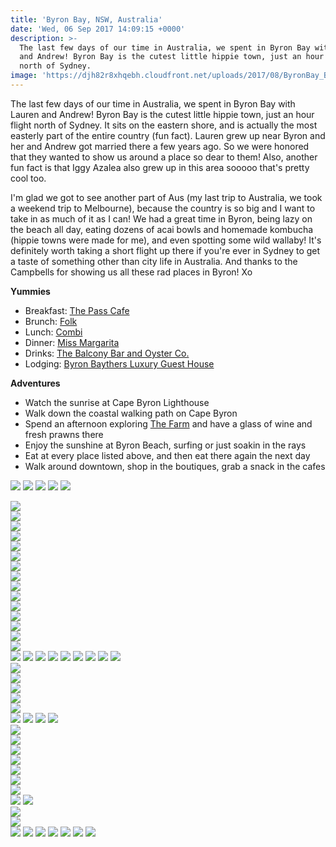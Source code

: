 ```yaml
---
title: 'Byron Bay, NSW, Australia'
date: 'Wed, 06 Sep 2017 14:09:15 +0000'
description: >-
  The last few days of our time in Australia, we spent in Byron Bay with Lauren
  and Andrew! Byron Bay is the cutest little hippie town, just an hour flight
  north of Sydney.
image: 'https://djh82r8xhqebh.cloudfront.net/uploads/2017/08/ByronBay_Blog-43.jpg'
---
```


The last few days of our time in Australia, we spent in Byron Bay with Lauren and Andrew! Byron Bay is the cutest little hippie town, just an hour flight north of Sydney. It sits on the eastern shore, and is actually the most easterly part of the entire country (fun fact). Lauren grew up near Byron and her and Andrew got married there a few years ago. So we were honored that they wanted to show us around a place so dear to them! Also, another fun fact is that Iggy Azalea also grew up in this area sooooo that's pretty cool too.

I'm glad we got to see another part of Aus (my last trip to Australia, we took a weekend trip to Melbourne), because the country is so big and I want to take in as much of it as I can! We had a great time in Byron, being lazy on the beach all day, eating dozens of acai bowls and homemade kombucha (hippie towns were made for me), and even spotting some wild wallaby! It's definitely worth taking a short flight up there if you're ever in Sydney to get a taste of something other than city life in Australia. And thanks to the Campbells for showing us all these rad places in Byron! Xo

**Yummies**

- Breakfast: [The Pass Cafe](https://www.instagram.com/thepasscafebyronbay/?hl=en)
- Brunch: [Folk](https://www.instagram.com/folkbyronbay/?hl=en)
- Lunch: [Combi](https://www.instagram.com/wearecombi/?hl=en)
- Dinner: [Miss Margarita](https://www.instagram.com/missmargarita_byronbay/?hl=en)
- Drinks: [The Balcony Bar and Oyster Co.](https://www.instagram.com/balconybyronbay/?hl=en)
- Lodging: [Byron Baythers Luxury Guest House](https://www.instagram.com/byronbaythersluxuryguesthouse/?hl=en)

**Adventures**

- Watch the sunrise at Cape Byron Lighthouse
- Walk down the coastal walking path on Cape Byron
- Spend an afternoon exploring [The Farm](https://www.instagram.com/explore/locations/944609092/the-farm-byron-bay/?hl=en) and have a glass of wine and fresh prawns there
- Enjoy the sunshine at Byron Beach, surfing or just soakin in the rays
- Eat at every place listed above, and then eat there again the next day
- Walk around downtown, shop in the boutiques, grab a snack in the cafes

![](https://djh82r8xhqebh.cloudfront.net/uploads/2017/08/ByronBay_Blog-40.jpg) ![](https://djh82r8xhqebh.cloudfront.net/uploads/2017/08/ByronBay_Blog-39.jpg) ![](https://djh82r8xhqebh.cloudfront.net/uploads/2017/08/ByronBay_Blog-41.jpg) ![](https://djh82r8xhqebh.cloudfront.net/uploads/2017/08/ByronBay_Blog-32.jpg) ![](https://djh82r8xhqebh.cloudfront.net/uploads/2017/08/ByronBay_Blog-3.jpg) <div class="flex-ns mhn2-ns mb3"> <div class="ph2-ns w-50-ns"> ![](https://djh82r8xhqebh.cloudfront.net/uploads/2017/08/ByronBay_Blog-13.jpg)</div> <div class="ph2-ns w-50-ns"> ![](https://djh82r8xhqebh.cloudfront.net/uploads/2017/08/ByronBay_Blog-2.jpg)</div> </div> <div class="flex-ns mhn2-ns mb3"> <div class="ph2-ns w-50-ns"> ![](https://djh82r8xhqebh.cloudfront.net/uploads/2017/08/ByronBay_Blog-1.jpg)</div> <div class="ph2-ns w-50-ns"> ![](https://djh82r8xhqebh.cloudfront.net/uploads/2017/08/ByronBay_Blog-12.jpg)</div> </div> ![](https://djh82r8xhqebh.cloudfront.net/uploads/2017/08/ByronBay_Blog-7.jpg) <div class="flex-ns mhn2-ns mb3"> <div class="ph2-ns w-50-ns"> ![](https://djh82r8xhqebh.cloudfront.net/uploads/2017/08/ByronBay_Blog-14.jpg)</div> <div class="ph2-ns w-50-ns"> ![](https://djh82r8xhqebh.cloudfront.net/uploads/2017/08/ByronBay_Blog-6.jpg)</div> </div> ![](https://djh82r8xhqebh.cloudfront.net/uploads/2017/08/ByronBay_Blog-5.jpg) <div class="flex-ns mhn2-ns mb3"> <div class="ph2-ns w-50-ns"> ![](https://djh82r8xhqebh.cloudfront.net/uploads/2017/08/ByronBay_Blog-15.jpg)</div> <div class="ph2-ns w-50-ns"> ![](https://djh82r8xhqebh.cloudfront.net/uploads/2017/08/ByronBay_Blog-4.jpg)</div> </div> ![](https://djh82r8xhqebh.cloudfront.net/uploads/2017/08/ByronBay_Blog-10.jpg) <div class="flex-ns mhn2-ns mb3"> <div class="ph2-ns w-50-ns"> ![](https://djh82r8xhqebh.cloudfront.net/uploads/2017/08/ByronBay_Blog-8.jpg)</div> <div class="ph2-ns w-50-ns"> ![](https://djh82r8xhqebh.cloudfront.net/uploads/2017/08/ByronBay_Blog-11.jpg)</div> </div> <div class="flex-ns mhn2-ns mb3"> <div class="ph2-ns w-50-ns"> ![](https://djh82r8xhqebh.cloudfront.net/uploads/2017/08/ByronBay_Blog-9.jpg)</div> <div class="ph2-ns w-50-ns"> ![](https://djh82r8xhqebh.cloudfront.net/uploads/2017/08/ByronBay_Blog-17.jpg)</div> </div> ![](https://djh82r8xhqebh.cloudfront.net/uploads/2017/08/ByronBay_Blog-16.jpg) ![](https://djh82r8xhqebh.cloudfront.net/uploads/2017/08/ByronBay_Blog-19.jpg) ![](https://djh82r8xhqebh.cloudfront.net/uploads/2017/08/ByronBay_Blog-20.jpg) ![](https://djh82r8xhqebh.cloudfront.net/uploads/2017/08/ByronBay_Blog-22.jpg) ![](https://djh82r8xhqebh.cloudfront.net/uploads/2017/08/ByronBay_Blog-21.jpg) ![](https://djh82r8xhqebh.cloudfront.net/uploads/2017/08/ByronBay_Blog-25.jpg) ![](https://djh82r8xhqebh.cloudfront.net/uploads/2017/08/ByronBay_Blog-23.jpg) ![](https://djh82r8xhqebh.cloudfront.net/uploads/2017/08/ByronBay_Blog-29.jpg) ![](https://djh82r8xhqebh.cloudfront.net/uploads/2017/08/ByronBay_Blog-27.jpg) <div class="flex-ns mhn2-ns mb3"> <div class="ph2-ns w-50-ns"> ![](https://djh82r8xhqebh.cloudfront.net/uploads/2017/08/ByronBay_Blog-30.jpg)</div> <div class="ph2-ns w-50-ns"> ![](https://djh82r8xhqebh.cloudfront.net/uploads/2017/08/ByronBay_Blog-18.jpg)</div> </div> ![](https://djh82r8xhqebh.cloudfront.net/uploads/2017/08/ByronBay_Blog-33.jpg) <div class="flex-ns mhn2-ns mb3"> <div class="ph2-ns w-50-ns"> ![](https://djh82r8xhqebh.cloudfront.net/uploads/2017/08/ByronBay_Blog-34.jpg)</div> <div class="ph2-ns w-50-ns"> ![](https://djh82r8xhqebh.cloudfront.net/uploads/2017/08/ByronBay_Blog-36.jpg)</div> </div> ![](https://djh82r8xhqebh.cloudfront.net/uploads/2017/08/ByronBay_Blog-37.jpg) ![](https://djh82r8xhqebh.cloudfront.net/uploads/2017/08/ByronBay_Blog-35.jpg) ![](https://djh82r8xhqebh.cloudfront.net/uploads/2017/08/ByronBay_Blog-38.jpg) ![](https://djh82r8xhqebh.cloudfront.net/uploads/2017/08/ByronBay_Blog-59.jpg) <div class="flex-ns mhn2-ns mb3"> <div class="ph2-ns w-50-ns"> ![](https://djh82r8xhqebh.cloudfront.net/uploads/2017/08/ByronBay_Blog-58.jpg)</div> <div class="ph2-ns w-50-ns"> ![](https://djh82r8xhqebh.cloudfront.net/uploads/2017/08/ByronBay_Blog-57.jpg)</div> </div> <div class="flex-ns mhn2-ns mb3"> <div class="ph2-ns w-50-ns"> ![](https://djh82r8xhqebh.cloudfront.net/uploads/2017/08/ByronBay_Blog-60.jpg)</div> <div class="ph2-ns w-50-ns"> ![](https://djh82r8xhqebh.cloudfront.net/uploads/2017/08/ByronBay_Blog-56.jpg)</div> </div> ![](https://djh82r8xhqebh.cloudfront.net/uploads/2017/08/ByronBay_Blog-50.jpg) <div class="flex-ns mhn2-ns mb3"> <div class="ph2-ns w-50-ns"> ![](https://djh82r8xhqebh.cloudfront.net/uploads/2017/08/ByronBay_Blog-55.jpg)</div> <div class="ph2-ns w-50-ns"> ![](https://djh82r8xhqebh.cloudfront.net/uploads/2017/08/ByronBay_Blog-52.jpg)</div> </div> ![](https://djh82r8xhqebh.cloudfront.net/uploads/2017/08/ByronBay_Blog-44.jpg) ![](https://djh82r8xhqebh.cloudfront.net/uploads/2017/08/ByronBay_Blog-43.jpg) <div class="flex-ns mhn2-ns mb3"> <div class="ph2-ns w-50-ns"> ![](https://djh82r8xhqebh.cloudfront.net/uploads/2017/08/ByronBay_Blog-51.jpg)</div> <div class="ph2-ns w-50-ns"> ![](https://djh82r8xhqebh.cloudfront.net/uploads/2017/08/ByronBay_Blog-48.jpg)</div> </div> ![](https://djh82r8xhqebh.cloudfront.net/uploads/2017/08/ByronBay_Blog-47.jpg) ![](https://djh82r8xhqebh.cloudfront.net/uploads/2017/08/ByronBay_Blog-45.jpg) ![](https://djh82r8xhqebh.cloudfront.net/uploads/2017/08/ByronBay_Blog-49.jpg) ![](https://djh82r8xhqebh.cloudfront.net/uploads/2017/08/ByronBay_Blog-54.jpg) ![](https://djh82r8xhqebh.cloudfront.net/uploads/2017/08/ByronBay_Blog-61.jpg) ![](https://djh82r8xhqebh.cloudfront.net/uploads/2017/08/ByronBay_Blog-64.jpg) ![](https://djh82r8xhqebh.cloudfront.net/uploads/2017/08/ByronBay_Blog-62.jpg)
